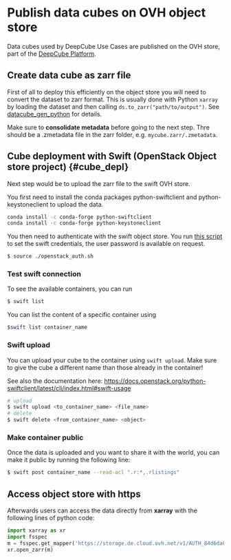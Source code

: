 # Publish data cubes on OVH object store

Data cubes used by DeepCube Use Cases are published on the OVH store, part of the [DeepCube Platform](https://deepcube.gael-systems.com/).

## Create data cube as zarr file

First of all to deploy this efficiently on the object store you will need to convert the dataset to zarr format. This is usually done with Python `xarray` by loading the dataset and then calling `ds.to_zarr("path/to/output")`. See [datacube_gen_python](./datacube_gen_python.ipynb) for details.

Make sure to **consolidate metadata** before going to the next step. Thre should be a .zmetadata file in the zarr folder, e.g. `mycube.zarr/.zmetadata`.

## Cube deployment with Swift (OpenStack Object store project) {#cube_depl}

Next step would be to upload the zarr file to the swift OVH store. 

You first need to install the conda packages python-swiftclient and python-keystoneclient to upload the data.

```bash
conda install -c conda-forge python-swiftclient
conda install -c conda-forge python-keystoneclient
```

You then need to authenticate with the swift object store. You run [this script](./openstack_auth.sh) to set the swift credentials, the user password is available on request. 

```bash
$ source ./openstack_auth.sh
```
### Test swift connection 

To see the available containers, you can run 
```bash
$ swift list
```

You can list the content of a specific container using 

```bash
$swift list container_name
```
### Swift upload

You can upload your cube to the container using `swift upload`. Make sure to give the cube a different name than those already in the container!

See also the documentation here:
https://docs.openstack.org/python-swiftclient/latest/cli/index.html#swift-usage

```bash
# upload
$ swift upload <to_container_name> <file_name>
# delete
$ swift delete <from_container_name> <object>
```
### Make container public
Once the data is uploaded and you want to share it with the world, you can make it public by running the following line:
```bash
$ swift post container_name --read-acl ".r:*,.rlistings"
```

## Access object store with https

Afterwards users can access the data directly from **xarray** with the following lines of python code:

```python
import xarray as xr
import fsspec
m = fsspec.get_mapper('https://storage.de.cloud.ovh.net/v1/AUTH_84d6da8e37fe4bb5aea18902da8c1170/uc3/FireCube_time1_x1253_y983.zarr')
xr.open_zarr(m)
```



